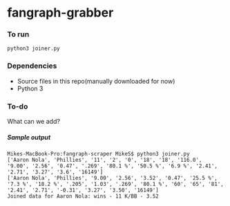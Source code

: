 # fangraph-grabber

### To run
```
python3 joiner.py
```

### Dependencies
* Source files in this repo(manually downloaded for now)
* Python 3

### To-do
What can we add?

##### Sample output
```
Mikes-MacBook-Pro:fangraph-scraper MikeS$ python3 joiner.py
['Aaron Nola', 'Phillies', '11', '2', '0', '18', '18', '116.0', '9.00', '2.56', '0.47', '.269', '80.1 %', '50.5 %', '6.9 %', '2.41', '2.71', '3.27', '3.6', '16149']
['Aaron Nola', 'Phillies', '9.00', '2.56', '3.52', '0.47', '25.5 %', '7.3 %', '18.2 %', '.205', '1.03', '.269', '80.1 %', '60', '65', '81', '2.41', '2.71', '-0.31', '3.27', '3.50', '16149']
Joined data for Aaron Nola: wins - 11 K/BB - 3.52
```
